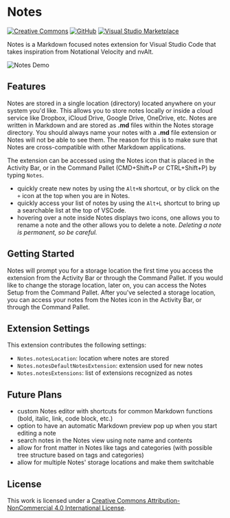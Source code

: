 # Notes

[![Creative Commons](https://flat.badgen.net/badge/license/CC-BY-NC-4.0/orange)](https://creativecommons.org/licenses/by-nc/4.0/)
[![GitHub](https://flat.badgen.net/github/release/dionmunk/vscode-notes/)](https://github.com/dionmunk/vscode-notes/releases)
[![Visual Studio Marketplace](https://vsmarketplacebadges.dev/installs/dionmunk.vscode-notes.png?style=flat-square)](https://marketplace.visualstudio.com/items?itemName=dionmunk.vscode-notes)

Notes is a Markdown focused notes extension for Visual Studio Code that takes inspiration from Notational Velocity and nvAlt.

![Notes Demo](/screenshots/screenshot.png?raw=true "Notes Demo")

## Features

Notes are stored in a single location (directory) located anywhere on your system you'd like. This allows you to store notes locally or inside a cloud service like Dropbox, iCloud Drive, Google Drive, OneDrive, etc. Notes are written in Markdown and are stored as **.md** files within the Notes storage directory. You should always name your notes with a **.md** file extension or Notes will not be able to see them. The reason for this is to make sure that Notes are cross-compatible with other Markdown applications.

The extension can be accessed using the Notes icon that is placed in the Activity Bar, or in the Command Pallet (CMD+Shift+P or CTRL+Shift+P) by typing `Notes`.

* quickly create new notes by using the `Alt+N` shortcut, or by click on the `+` icon at the top when you are in Notes.
* quickly access your list of notes by using the `Alt+L` shortcut to bring up a searchable list at the top of VSCode.
* hovering over a note inside Notes displays two icons, one allows you to rename a note and the other allows you to delete a note. *Deleting a note is permanent, so be careful.*

## Getting Started

Notes will prompt you for a storage location the first time you access the extension from the Activity Bar or through the Command Pallet. If you would like to change the storage location, later on, you can access the Notes Setup from the Command Pallet. After you've selected a storage location, you can access your notes from the Notes icon in the Activity Bar, or through the Command Pallet.

## Extension Settings

This extension contributes the following settings:

* `Notes.notesLocation`: location where notes are stored
* `Notes.notesDefaultNotesExtension`: extension used for new notes
* `Notes.notesExtensions`: list of extensions recognized as notes

## Future Plans

* custom Notes editor with shortcuts for common Markdown functions (bold, italic, link, code block, etc.)
* option to have an automatic Markdown preview pop up when you start editing a note
* search notes in the Notes view using note name and contents
* allow for front matter in Notes like tags and categories (with possible tree structure based on tags and categories)
* allow for multiple Notes' storage locations and make them switchable

## License

This work is licensed under a [Creative Commons Attribution-NonCommercial 4.0 International License](https://creativecommons.org/licenses/by-nc/4.0/).

